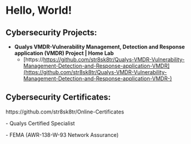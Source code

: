<h1>Hello, World! 

<h2>Cybersecurity Projects:</h2>

- <b>Qualys VMDR-Vulnerability Management, Detection and Response application (VMDR) Project | Home Lab</b>
  - [https://https://github.com/str8sk8tr/Qualys-VMDR-Vulnerability-Management-Detection-and-Response-application-VMDR](https://github.com/str8sk8tr/Qualys-VMDR-Vulnerability-Management-Detection-and-Response-application-VMDR-)

<h2>Cybersecurity Certificates:</h2>
https://github.com/str8sk8tr/Online-Certificates


   -<hb> Qualys Certified Specialist<hb>
  
   -<hb> FEMA (AWR-138-W-93 Network Assurance)<hb>

